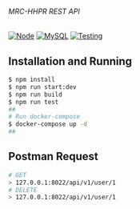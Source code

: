 <p align="center">
   <h6> MRC-HHPR REST API </h6>
<p align="center">

[![Node](https://img.shields.io/badge/node--lts-v16.16.0-brightgreen)]()
[![MySQL](https://img.shields.io/badge/mysql-v8.0.30-blue)]()
[![Testing](https://img.shields.io/badge/Total%20tests-1-blue)]()

</p>
</p>

## Installation and Running

```sh
$ npm install
$ npm run start:dev
$ npm run build
$ npm run test
##
# Run docker-compose
$ docker-compose up -d
##
```

## Postman Request

```sh
# GET
> 127.0.0.1:8022/api/v1/user/1
# DELETE
> 127.0.0.1:8022/api/v1/user/1
```